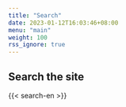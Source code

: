 ```yaml
---
title: "Search"
date: 2023-01-12T16:03:46+08:00
menu: "main"
weight: 100
rss_ignore: true
---
```


## Search the site

{{< search-en >}}
